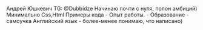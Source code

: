 Андрей Юшкевич
TG: @Dubbidze
Начинаю почти с нуля, полон амбиций)
Минимально Css,Html
Примеры кода -
Опыт работы. -
Образование - самоучка
Английский язык - более-менее понимаю, что написано)
